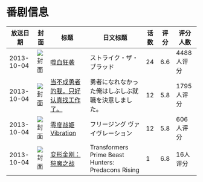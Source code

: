 # 番剧信息

|放送日期|封面|标题|日文标题|话数|评分|评分人数|
|---|---|---|---|---|---|---|
|2013-10-04|![封面](https://lain.bgm.tv/pic/cover/c/c0/f7/67826_oa7Xa.jpg)|[噬血狂袭](https://bangumi.tv/subject/67826)|ストライク・ザ・ブラッド|24|6.6|4488人评分|
|2013-10-04|![封面](https://lain.bgm.tv/pic/cover/c/2b/06/73440_xAVWy.jpg)|[当不成勇者的我，只好认真找工作了。](https://bangumi.tv/subject/73440)|勇者になれなかった俺はしぶしぶ就職を決意しました。|12|5.8|1795人评分|
|2013-10-04|![封面](https://lain.bgm.tv/pic/cover/c/25/88/78404_q44Ta.jpg)|[零度战姬Vibration](https://bangumi.tv/subject/78404)|フリージング ヴァイヴレーション|12|5.8|606人评分|
|2013-10-04|![封面](https://lain.bgm.tv/pic/cover/c/fc/d2/502000_X8fYX.jpg)|[变形金刚：狩魔之战](https://bangumi.tv/subject/502000)|Transformers Prime Beast Hunters: Predacons Rising|1|6.8|16人评分|
